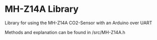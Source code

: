 # MH-Z14A Library
Library for using the MH-Z14A CO2-Sensor with an Arduino over UART

Methods and explanation can be found in /src/MH-Z14A.h
